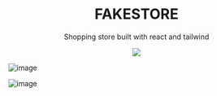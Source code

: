 <div align=center>
<h1 align=center>FAKESTORE</h1>
<p>Shopping store built with react and tailwind<p>
<a href=https://shopfakestore.netlify.app/><img src=https://img.shields.io/badge/%F0%9F%91%89-LIVE-success></a>
</div>

![image](https://github.com/Roopaksh1/shopping-cart/assets/72032743/6315b44f-a7d3-477b-81a1-7d2b08c97229)

![image](https://github.com/Roopaksh1/shopping-cart/assets/72032743/9010ff21-6164-472d-ad1f-3ae3a4c9a315)

